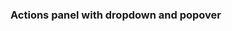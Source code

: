 ### Actions panel with dropdown and popover

<!-- example(actions-panel-with-dropdown-and-popover) -->
